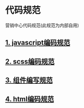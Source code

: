 # 代码规范
营销中心代码规范(此规范为内部自用)

## [1. javascript编码规范]()


## [2. scss编码规范]()


## [3. 组件编写规范]()


## [4. html编码规范]()